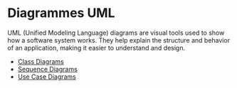 # Diagrammes UML

UML (Unified Modeling Language) diagrams are visual tools used to show how a software system works. They help explain the structure and behavior of an application, making it easier to understand and design.

- [Class Diagrams](class-diagrams.md)  
- [Sequence Diagrams](sequence-diagrams.md)  
- [Use Case Diagrams](use-case-diagrams.md)  

